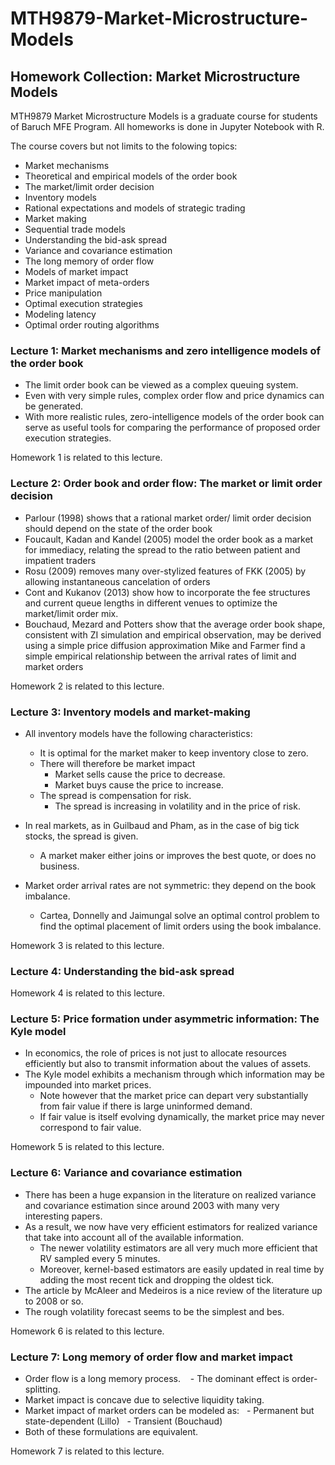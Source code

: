 # MTH9879-Market-Microstructure-Models
## Homework Collection: Market Microstructure Models
MTH9879 Market Microstructure Models is a graduate course for students of Baruch MFE Program. All homeworks is done in Jupyter Notebook with R.

The course covers but not limits to the folowing topics:

 - Market mechanisms
 - Theoretical and empirical models of the order book
 - The market/limit order decision
 - Inventory models
 - Rational expectations and models of strategic trading
 - Market making
 - Sequential trade models
 - Understanding the bid-ask spread
 - Variance and covariance estimation
 - The long memory of order flow
 - Models of market impact
 - Market impact of meta-orders
 - Price manipulation
 - Optimal execution strategies
 - Modeling latency
 - Optimal order routing algorithms
 
 
 
### Lecture 1: Market mechanisms and zero intelligence models of the order book
 
 - The limit order book can be viewed as a complex queuing system.
 - Even with very simple rules, complex order flow and price dynamics can be generated.
 - With more realistic rules, zero-intelligence models of the order book can serve as useful tools for comparing the performance of proposed order execution strategies.

 Homework 1 is related to this lecture.
 
 
 
### Lecture 2: Order book and order flow: The market or limit order decision
 
 - Parlour (1998) shows that a rational market order/ limit order decision should depend on the state of the order book
 - Foucault, Kadan and Kandel (2005) model the order book as a market for immediacy, relating the spread to the ratio between patient and impatient traders
 - Rosu (2009) removes many over-stylized features of FKK (2005) by allowing instantaneous cancelation of orders
 - Cont and Kukanov (2013) show how to incorporate the fee structures and current queue lengths in different venues to optimize the market/limit order mix.
 - Bouchaud, Mezard and Potters show that the average order book shape, consistent with ZI simulation and empirical observation, may be derived using a simple price diffusion approximation
Mike and Farmer find a simple empirical relationship between the arrival rates of limit and market orders

Homework 2 is related to this lecture.
 
 
 
### Lecture 3: Inventory models and market-making
 
 - All inventory models have the following characteristics:
    - It is optimal for the market maker to keep inventory close to zero.
    - There will therefore be market impact
       - Market sells cause the price to decrease.
       - Market buys cause the price to increase.
    - The spread is compensation for risk.
       - The spread is increasing in volatility and in the price of risk.

 - In real markets, as in Guilbaud and Pham, as in the case of big tick stocks, the spread is given.
    - A market maker either joins or improves the best quote, or does no business.
 - Market order arrival rates are not symmetric: they depend on the book imbalance.
    - Cartea, Donnelly and Jaimungal solve an optimal control problem to find the optimal placement of limit orders using the book imbalance.

Homework 3 is related to this lecture.



### Lecture 4: Understanding the bid-ask spread

Homework 4 is related to this lecture.



### Lecture 5: Price formation under asymmetric information: The Kyle model

 - In economics, the role of prices is not just to allocate resources efficiently but also to transmit information about the values of assets.
 - The Kyle model exhibits a mechanism through which information may be impounded into market prices.
    - Note however that the market price can depart very substantially from fair value if there is large uninformed demand.
    - If fair value is itself evolving dynamically, the market price may never correspond to fair value.

Homework 5 is related to this lecture.



### Lecture 6: Variance and covariance estimation

 - There has been a huge expansion in the literature on realized variance and covariance estimation since around 2003 with many very interesting papers.
 - As a result, we now have very efficient estimators for realized variance that take into account all of the available information.
    - The newer volatility estimators are all very much more efficient that RV sampled every 5 minutes.
    - Moreover, kernel-based estimators are easily updated in real time by adding the most recent tick and dropping the oldest tick.
 - The article by McAleer and Medeiros is a nice review of the literature up to 2008 or so.
 - The rough volatility forecast seems to be the simplest and bes.

Homework 6 is related to this lecture.



### Lecture 7: Long memory of order flow and market impact

 - Order flow is a long memory process.
    - The dominant effect is order-splitting.
 - Market impact is concave due to selective liquidity taking.
 - Market impact of market orders can be modeled as:
    - Permanent but state-dependent (Lillo)
    - Transient (Bouchaud)
 - Both of these formulations are equivalent.

Homework 7 is related to this lecture.


